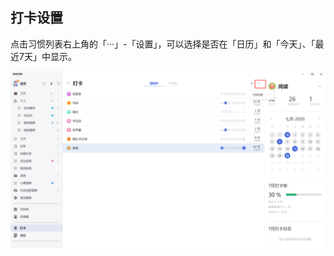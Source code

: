 ## 打卡设置

点击习惯列表右上角的「···」-「设置」，可以选择是否在「日历」和「今天」、「最近7天」中显示。

![images35](../../images/windows/62.png)
